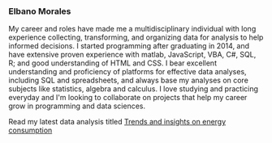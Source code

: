 ### Elbano Morales

My career and roles have made me a multidisciplinary individual with long experience collecting, transforming, and organizing data for analysis to help informed decisions. I started programming after graduating in 2014, and have extensive proven experience with matlab, JavaScript, VBA, C#, SQL, R; and  good understanding of HTML and CSS. I bear excellent understanding and proficiency of platforms for effective data analyses, including SQL and spreadsheets, and always base my analyses on core subjects like statistics, algebra and calculus. I love studying and practicing everyday and I'm looking to collaborate on projects that help my career grow in programming and data sciences.

Read my latest data analysis titled [Trends and insights on energy consumption](https://github.com/ElbanoMorales/data_analysis_energy)

<!--
**ElbanoMorales/ElbanoMorales** is a ✨ _special_ ✨ repository because its `README.md` (this file) appears on your GitHub profile.

Here are some ideas to get you started:

- 🔭 I’m currently working on ...
- 🌱 I’m currently learning ...
- 👯 I’m looking to collaborate on ...
- 🤔 I’m looking for help with ...
- 💬 Ask me about ...
- 📫 How to reach me: ...
- 😄 Pronouns: ...
- ⚡ Fun fact: ...
-->
